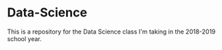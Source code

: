 # Data-Science

This is a repository for the Data Science class I'm taking in the 2018-2019 school year.
